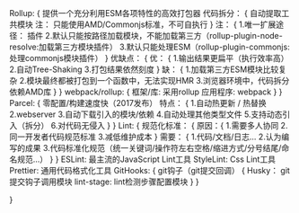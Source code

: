 Rollup: {
    提供一个充分利用ESM各项特性的高效打包器
    代码拆分： {
        自动提取工共模块
        注： 只能使用AMD/Commonjs标准，不可自执行
    }
    注： {
        1.唯一扩展途径： 插件
        2.默认只能按路径加载模块，不能加载第三方（rollup-plugin-node-resolve:加载第三方模块插件）
        3.默认只能处理ESM（rollup-plugin-commonjs: 处理commonjs模块插件）
    }
    优缺点： {
        优： {
            1.输出结果更扁平（执行效率高）
            2.自动Tree-Shaking
            3.打包结果依然刻度
        }
        缺： {
            1.加载第三方ESM模块比较复杂
            2.模块最终都被打包到一个函数中，无法实现HMR
            3.浏览器环境中，代码拆分依赖AMD库
        }
    }
    webpack/rollup: {
        框架/库: 采用rollup
        应用程序: webpack
    }
}
Parcel: {
    零配置/构建速度快（2017发布）
    特点： {
        1.自动热更新 / 热替换
        2.webserver
        3.自动下载引入的模块/依赖
        4.自动处理其他类型文件
        5.支持动态引入（拆分）
        6.对代码无侵入
    }
}
Lint: {
    规范化标准： {
        原因：{
            1.需要多人协同
            2.同一开发者代码规范标准
            3.减低维护成本
        }
        需要： {
            1.代码/文档/日志...
            2.认为编写的成果
            3.代码标准化规范（统一关键词/操作符左右空格/缩进方式/分号结尾/命名规范...）
        }
    }
    ESLint: 最主流的JavaScript Lint工具
    StyleLint: Css Lint工具
    Prettier: 通用代码格式化工具
    GitHooks: {
        git钩子（git提交回调）
        {
            Husky： git提交钩子调用模块
            lint-stage: lint检测步骤配置模块
        }
    }

}